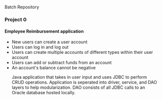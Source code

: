 Batch Repository


<h3> Project 0 </h3>
<h4> Employee Reimbursement application </h4>
<ul>
   <li> New users can create a user account      </li>
   <li> Users can log in and log out      </li>
   <li> Users can create multiple accounts of different types within their user account       </li>
   <li> Users can add or subtract funds from an account       </li>
   <li> An account's balance cannot be negative       </li
  </ul>
     
Java application that takes in user input and uses JDBC to perform CRUD operations. Application is seperated into driver, service, and DAO layers to help modularization. DAO consists of all JDBC calls to an Oracle database hosted locally.
